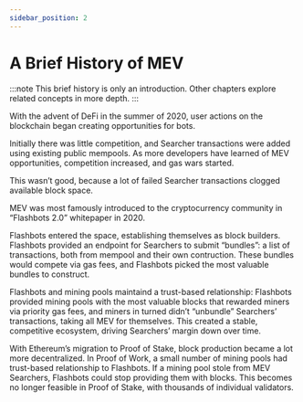 ```yaml
---
sidebar_position: 2
---
```


# A Brief History of MEV

:::note
This brief history is only an introduction. Other chapters explore related concepts in more depth.
:::

With the advent of DeFi in the summer of 2020, user actions on the blockchain began creating opportunities for bots.

Initially there was little competition, and Searcher transactions were added using existing public mempools. As more developers have learned of MEV opportunities, competition increased, and gas wars started.

This wasn’t good, because a lot of failed Searcher transactions clogged available block space.

MEV was most famously introduced to the cryptocurrency community in “Flashbots 2.0” whitepaper in 2020.

Flashbots entered the space, establishing themselves as block builders. Flashbots provided an endpoint for Searchers to submit “bundles”: a list of transactions, both from mempool and their own contruction. These bundles would compete via gas fees, and Flashbots picked the most valuable bundles to construct. 

Flashbots and mining pools maintaind a trust-based relationship: Flashbots provided mining pools with the most valuable blocks that rewarded miners via priority gas fees, and miners in turned didn’t “unbundle” Searchers’ transactions, taking all MEV for themselves. This created a stable, competitive ecosystem, driving Searchers’ margin down over time.

With Ethereum’s migration to Proof of Stake, block production became a lot more decentralized. In Proof of Work, a small number of mining pools had trust-based relationship to Flashbots. If a mining pool stole from MEV Searchers, Flashbots could stop providing them with blocks. This becomes no longer feasible in Proof of Stake, with thousands of individual validators.